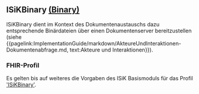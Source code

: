 ## ISiKBinary [(Binary)](https://hl7.org/fhir/R4/binary.html)

ISiKBinary dient im Kontext des Dokumentenaustauschs dazu entsprechende Binärdateien über einen Dokumentenserver bereitzustellen (siehe {{pagelink:ImplementationGuide/markdown/AkteureUndInteraktionen-Dokumentenabfrage.md, text:Akteure und Interaktionen}}).

### FHIR-Profil

Es gelten bis auf weiteres die Vorgaben des ISiK Basismoduls für das Profil ['ISiKBinary'](https://simplifier.net/guide/Implementierungsleitfaden-ISiK-Basismodul-Stufe-3/ImplementationGuide-markdown-Datenobjekte-Datenobjekte-Binary?version=current).